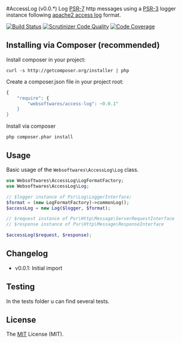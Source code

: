 #AccessLog (v0.0.*)
Log [PSR-7](http://www.php-fig.org/psr/psr-7/) http messages using a [PSR-3](http://www.php-fig.org/psr/psr-3/) logger instance following [apache2 access log](https://httpd.apache.org/docs/2.4/logs.html#accesslog) format.

[![Build Status](https://api.travis-ci.org/websoftwares/accessLog.png)](https://travis-ci.org/websoftwares/accessLog)
[![Scrutinizer Code Quality](https://scrutinizer-ci.com/g/websoftwares/accessLog/badges/quality-score.png?b=master)](https://scrutinizer-ci.com/g/websoftwares/accessLog/?branch=master)
[![Code Coverage](https://scrutinizer-ci.com/g/websoftwares/accessLog/badges/coverage.png?b=master)](https://scrutinizer-ci.com/g/websoftwares/accessLog/?branch=master)

## Installing via Composer (recommended)

Install composer in your project:
```
curl -s http://getcomposer.org/installer | php
```

Create a composer.json file in your project root:
```php
{
    "require": {
		"websoftwares/access-log": ~0.0.1"
    }
}
```

Install via composer
```
php composer.phar install
```

## Usage
Basic usage of the `Websoftwares\AccessLog\Log` class.

```php
use Websoftwares\AccessLog\LogFormatFactory;
use Websoftwares\AccessLog\Log;

// $logger instance of Psr\Log\LoggerInterface;
$format = (new LogFormatFactory)->commonLog();
$accessLog = new Log($logger, $format);

// $request instance of Psr\Http\Message\ServerRequestInterface
// $response instance of Psr\Http\Message\ResponseInterface

$accessLog($request, $response);

```

## Changelog
- v0.0.1: Initial import

## Testing
In the tests folder u can find several tests.

## License
The [MIT](http://opensource.org/licenses/MIT "MIT") License (MIT).
